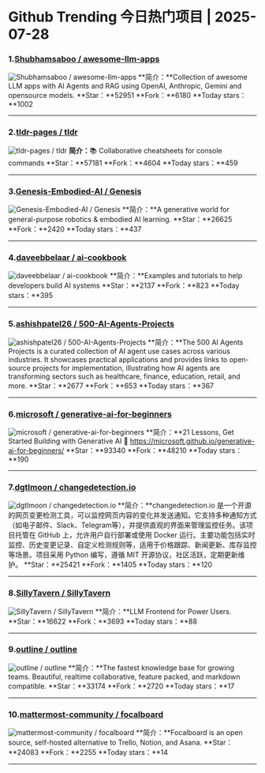 # Github Trending 今日热门项目 | 2025-07-28
### 1.[Shubhamsaboo / awesome-llm-apps](https://github.com/Shubhamsaboo/awesome-llm-apps)

![Shubhamsaboo / awesome-llm-apps](https://opengraph.githubassets.com/c3845c0c37338e254863a47efe6effed45c3ff110710c63f7afad5ed90f63c34/Shubhamsaboo/awesome-llm-apps)
**简介：**Collection of awesome LLM apps with AI Agents and RAG using OpenAI, Anthropic, Gemini and opensource models.
**Star：**52951
**Fork：**6180
**Today stars：**1002

---

### 2.[tldr-pages / tldr](https://github.com/tldr-pages/tldr)

![tldr-pages / tldr](https://repository-images.githubusercontent.com/15019962/aa6a8d00-b4a3-11ea-92f4-5cca1da75be2)
**简介：**📚 Collaborative cheatsheets for console commands
**Star：**57181
**Fork：**4604
**Today stars：**459

---

### 3.[Genesis-Embodied-AI / Genesis](https://github.com/Genesis-Embodied-AI/Genesis)

![Genesis-Embodied-AI / Genesis](https://opengraph.githubassets.com/c6c0d9a82363a03c184319fe256d5b0d6a63db85646f4809a6942bb7c9de5723/Genesis-Embodied-AI/Genesis)
**简介：**A generative world for general-purpose robotics & embodied AI learning.
**Star：**26625
**Fork：**2420
**Today stars：**437

---

### 4.[daveebbelaar / ai-cookbook](https://github.com/daveebbelaar/ai-cookbook)

![daveebbelaar / ai-cookbook](https://opengraph.githubassets.com/c6c0d9a82363a03c184319fe256d5b0d6a63db85646f4809a6942bb7c9de5723/daveebbelaar/ai-cookbook)
**简介：**Examples and tutorials to help developers build AI systems
**Star：**2137
**Fork：**823
**Today stars：**395

---

### 5.[ashishpatel26 / 500-AI-Agents-Projects](https://github.com/ashishpatel26/500-AI-Agents-Projects)

![ashishpatel26 / 500-AI-Agents-Projects](https://opengraph.githubassets.com/fef0185e726365722a757a6c16946ec436040e4bd9152ce57fe3dfe5efdfd424/ashishpatel26/500-AI-Agents-Projects)
**简介：**The 500 AI Agents Projects is a curated collection of AI agent use cases across various industries. It showcases practical applications and provides links to open-source projects for implementation, illustrating how AI agents are transforming sectors such as healthcare, finance, education, retail, and more.
**Star：**2677
**Fork：**653
**Today stars：**367

---

### 6.[microsoft / generative-ai-for-beginners](https://github.com/microsoft/generative-ai-for-beginners)

![microsoft / generative-ai-for-beginners](https://repository-images.githubusercontent.com/655806940/88f66022-a0f3-4ad7-b3c8-a0628db51c69)
**简介：**21 Lessons, Get Started Building with Generative AI 🔗 https://microsoft.github.io/generative-ai-for-beginners/
**Star：**93340
**Fork：**48210
**Today stars：**190

---

### 7.[dgtlmoon / changedetection.io](https://github.com/dgtlmoon/changedetection.io)

![dgtlmoon / changedetection.io](https://repository-images.githubusercontent.com/333483116/710ad33c-b530-4002-9f3e-1417d6e61d04)
**简介：**changedetection.io 是一个开源的网页变更检测工具，可以监控网页内容的变化并发送通知。它支持多种通知方式（如电子邮件、Slack、Telegram等），并提供直观的界面来管理监控任务。该项目托管在 GitHub 上，允许用户自行部署或使用 Docker 运行。主要功能包括实时监控、历史变更记录、自定义检测规则等，适用于价格跟踪、新闻更新、库存监控等场景。项目采用 Python 编写，遵循 MIT 开源协议，社区活跃，定期更新维护。
**Star：**25421
**Fork：**1405
**Today stars：**120

---

### 8.[SillyTavern / SillyTavern](https://github.com/SillyTavern/SillyTavern)

![SillyTavern / SillyTavern](https://repository-images.githubusercontent.com/599524116/e5c0abc1-5005-4944-98dd-997206a15418)
**简介：**LLM Frontend for Power Users.
**Star：**16622
**Fork：**3693
**Today stars：**88

---

### 9.[outline / outline](https://github.com/outline/outline)

![outline / outline](https://opengraph.githubassets.com/9cebab6ecdc22b68f1a72e21a7c495848b915b039472ca078a504e78aa91ab16/outline/outline)
**简介：**The fastest knowledge base for growing teams. Beautiful, realtime collaborative, feature packed, and markdown compatible.
**Star：**33174
**Fork：**2720
**Today stars：**17

---

### 10.[mattermost-community / focalboard](https://github.com/mattermost-community/focalboard)

![mattermost-community / focalboard](https://opengraph.githubassets.com/2afcaaf4e2af24eb47f6a347684bc5e71ac1c0fbe621c74c7d4c21a85c7c99b6/mattermost-community/focalboard)
**简介：**Focalboard is an open source, self-hosted alternative to Trello, Notion, and Asana.
**Star：**24083
**Fork：**2255
**Today stars：**14

---

